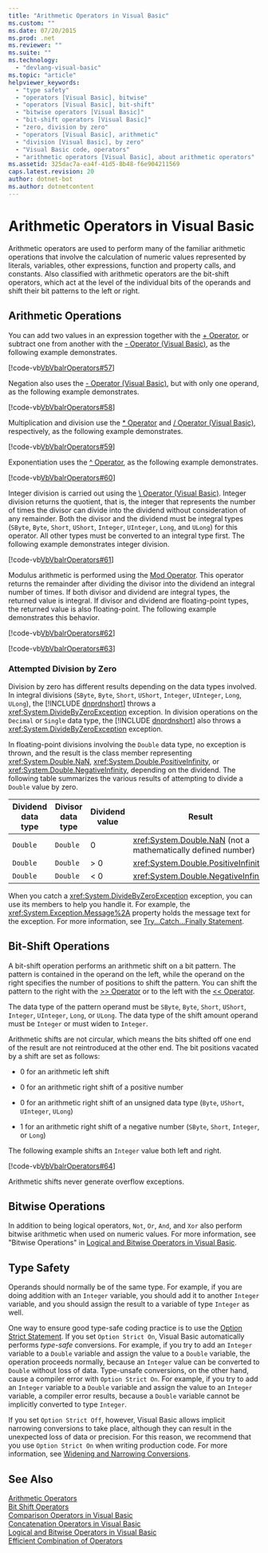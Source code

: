 ```yaml
---
title: "Arithmetic Operators in Visual Basic"
ms.custom: ""
ms.date: 07/20/2015
ms.prod: .net
ms.reviewer: ""
ms.suite: ""
ms.technology: 
  - "devlang-visual-basic"
ms.topic: "article"
helpviewer_keywords: 
  - "type safety"
  - "operators [Visual Basic], bitwise"
  - "operators [Visual Basic], bit-shift"
  - "bitwise operators [Visual Basic]"
  - "bit-shift operators [Visual Basic]"
  - "zero, division by zero"
  - "operators [Visual Basic], arithmetic"
  - "division [Visual Basic], by zero"
  - "Visual Basic code, operators"
  - "arithmetic operators [Visual Basic], about arithmetic operators"
ms.assetid: 325dac7a-ea4f-41d5-8b48-f6e904211569
caps.latest.revision: 20
author: dotnet-bot
ms.author: dotnetcontent
---
```

# Arithmetic Operators in Visual Basic
Arithmetic operators are used to perform many of the familiar arithmetic operations that involve the calculation of numeric values represented by literals, variables, other expressions, function and property calls, and constants. Also classified with arithmetic operators are the bit-shift operators, which act at the level of the individual bits of the operands and shift their bit patterns to the left or right.  
  
## Arithmetic Operations  
 You can add two values in an expression together with the [+ Operator](../../../../visual-basic/language-reference/operators/addition-operator.md), or subtract one from another with the [- Operator (Visual Basic)](../../../../visual-basic/language-reference/operators/subtraction-operator.md), as the following example demonstrates.  
  
 [!code-vb[VbVbalrOperators#57](../../../../visual-basic/language-reference/operators/codesnippet/VisualBasic/arithmetic-operators_1.vb)]  
  
 Negation also uses the [- Operator (Visual Basic)](../../../../visual-basic/language-reference/operators/subtraction-operator.md), but with only one operand, as the following example demonstrates.  
  
 [!code-vb[VbVbalrOperators#58](../../../../visual-basic/language-reference/operators/codesnippet/VisualBasic/arithmetic-operators_2.vb)]  
  
 Multiplication and division use the [* Operator](../../../../visual-basic/language-reference/operators/multiplication-operator.md) and [/ Operator (Visual Basic)](../../../../visual-basic/language-reference/operators/floating-point-division-operator.md), respectively, as the following example demonstrates.  
  
 [!code-vb[VbVbalrOperators#59](../../../../visual-basic/language-reference/operators/codesnippet/VisualBasic/arithmetic-operators_3.vb)]  
  
 Exponentiation uses the [^ Operator](../../../../visual-basic/language-reference/operators/exponentiation-operator.md), as the following example demonstrates.  
  
 [!code-vb[VbVbalrOperators#60](../../../../visual-basic/language-reference/operators/codesnippet/VisualBasic/arithmetic-operators_4.vb)]  
  
 Integer division is carried out using the [\ Operator (Visual Basic)](../../../../visual-basic/language-reference/operators/integer-division-operator.md). Integer division returns the quotient, that is, the integer that represents the number of times the divisor can divide into the dividend without consideration of any remainder. Both the divisor and the dividend must be integral types (`SByte`, `Byte`, `Short`, `UShort`, `Integer`, `UInteger`, `Long`, and `ULong`) for this operator. All other types must be converted to an integral type first. The following example demonstrates integer division.  
  
 [!code-vb[VbVbalrOperators#61](../../../../visual-basic/language-reference/operators/codesnippet/VisualBasic/arithmetic-operators_5.vb)]  
  
 Modulus arithmetic is performed using the [Mod Operator](../../../../visual-basic/language-reference/operators/mod-operator.md). This operator returns the remainder after dividing the divisor into the dividend an integral number of times. If both divisor and dividend are integral types, the returned value is integral. If divisor and dividend are floating-point types, the returned value is also floating-point. The following example demonstrates this behavior.  
  
 [!code-vb[VbVbalrOperators#62](../../../../visual-basic/language-reference/operators/codesnippet/VisualBasic/arithmetic-operators_6.vb)]  
  
 [!code-vb[VbVbalrOperators#63](../../../../visual-basic/language-reference/operators/codesnippet/VisualBasic/arithmetic-operators_7.vb)]  
  
### Attempted Division by Zero  
 Division by zero has different results depending on the data types involved. In integral divisions (`SByte`, `Byte`, `Short`, `UShort`, `Integer`, `UInteger`, `Long`, `ULong`), the [!INCLUDE [dnprdnshort](~/includes/dnprdnshort-md.md)] throws a <xref:System.DivideByZeroException> exception. In division operations on the `Decimal` or `Single` data type, the [!INCLUDE [dnprdnshort](~/includes/dnprdnshort-md.md)] also throws a <xref:System.DivideByZeroException> exception.  
  
 In floating-point divisions involving the `Double` data type, no exception is thrown, and the result is the class member representing <xref:System.Double.NaN>, <xref:System.Double.PositiveInfinity>, or <xref:System.Double.NegativeInfinity>, depending on the dividend. The following table summarizes the various results of attempting to divide a `Double` value by zero.  
  
|Dividend data type|Divisor data type|Dividend value|Result|  
|---|---|---|---|  
|`Double`|`Double`|0|<xref:System.Double.NaN> (not a mathematically defined number)|  
|`Double`|`Double`|> 0|<xref:System.Double.PositiveInfinity>|  
|`Double`|`Double`|\< 0|<xref:System.Double.NegativeInfinity>|  
  
 When you catch a <xref:System.DivideByZeroException> exception, you can use its members to help you handle it. For example, the <xref:System.Exception.Message%2A> property holds the message text for the exception. For more information, see [Try...Catch...Finally Statement](../../../../visual-basic/language-reference/statements/try-catch-finally-statement.md).  
  
## Bit-Shift Operations  
 A bit-shift operation performs an arithmetic shift on a bit pattern. The pattern is contained in the operand on the left, while the operand on the right specifies the number of positions to shift the pattern. You can shift the pattern to the right with the [>> Operator](../../../../visual-basic/language-reference/operators/right-shift-operator.md) or to the left with the [<< Operator](../../../../visual-basic/language-reference/operators/left-shift-operator.md).  
  
 The data type of the pattern operand must be `SByte`, `Byte`, `Short`, `UShort`, `Integer`, `UInteger`, `Long`, or `ULong`. The data type of the shift amount operand must be `Integer` or must widen to `Integer`.  
  
 Arithmetic shifts are not circular, which means the bits shifted off one end of the result are not reintroduced at the other end. The bit positions vacated by a shift are set as follows:  
  
-   0 for an arithmetic left shift  
  
-   0 for an arithmetic right shift of a positive number  
  
-   0 for an arithmetic right shift of an unsigned data type (`Byte`, `UShort`, `UInteger`, `ULong`)  
  
-   1 for an arithmetic right shift of a negative number (`SByte`, `Short`, `Integer`, or `Long`)  
  
 The following example shifts an `Integer` value both left and right.  
  
 [!code-vb[VbVbalrOperators#64](../../../../visual-basic/language-reference/operators/codesnippet/VisualBasic/arithmetic-operators_8.vb)]  
  
 Arithmetic shifts never generate overflow exceptions.  
  
## Bitwise Operations  
 In addition to being logical operators, `Not`, `Or`, `And`, and `Xor` also perform bitwise arithmetic when used on numeric values. For more information, see "Bitwise Operations" in [Logical and Bitwise Operators in Visual Basic](../../../../visual-basic/programming-guide/language-features/operators-and-expressions/logical-and-bitwise-operators.md).  
  
## Type Safety  
 Operands should normally be of the same type. For example, if you are doing addition with an `Integer` variable, you should add it to another `Integer` variable, and you should assign the result to a variable of type `Integer` as well.  
  
 One way to ensure good type-safe coding practice is to use the [Option Strict Statement](../../../../visual-basic/language-reference/statements/option-strict-statement.md). If you set `Option Strict On`, Visual Basic automatically performs *type-safe* conversions. For example, if you try to add an `Integer` variable to a `Double` variable and assign the value to a `Double` variable, the operation proceeds normally, because an `Integer` value can be converted to `Double` without loss of data. Type-unsafe conversions, on the other hand, cause a compiler error with `Option Strict On`. For example, if you try to add an `Integer` variable to a `Double` variable and assign the value to an `Integer` variable, a compiler error results, because a `Double` variable cannot be implicitly converted to type `Integer`.  
  
 If you set `Option Strict Off`, however, Visual Basic allows implicit narrowing conversions to take place, although they can result in the unexpected loss of data or precision. For this reason, we recommend that you use `Option Strict On` when writing production code. For more information, see [Widening and Narrowing Conversions](../../../../visual-basic/programming-guide/language-features/data-types/widening-and-narrowing-conversions.md).  
  
## See Also  
 [Arithmetic Operators](../../../../visual-basic/language-reference/operators/arithmetic-operators.md)  
 [Bit Shift Operators](../../../../visual-basic/language-reference/operators/bit-shift-operators.md)  
 [Comparison Operators in Visual Basic](../../../../visual-basic/programming-guide/language-features/operators-and-expressions/comparison-operators.md)  
 [Concatenation Operators in Visual Basic](../../../../visual-basic/programming-guide/language-features/operators-and-expressions/concatenation-operators.md)  
 [Logical and Bitwise Operators in Visual Basic](../../../../visual-basic/programming-guide/language-features/operators-and-expressions/logical-and-bitwise-operators.md)  
 [Efficient Combination of Operators](../../../../visual-basic/programming-guide/language-features/operators-and-expressions/efficient-combination-of-operators.md)
